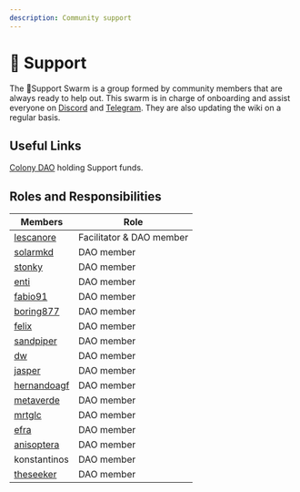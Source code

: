 ```yaml
---
description: Community support
---
```


# 💛 Support

The 💛Support Swarm is a group formed by community members that are always ready to help out. This swarm is in charge of onboarding and assist everyone on [Discord](https://discord.com/invite/P4rRDUKTAU) and [Telegram](https://t.me/honeyswapDEX). They are also updating the wiki on a regular basis.

## Useful Links 

 [Colony DAO](https://xdai.colony.io/colony/support) holding Support funds.

## Roles and Responsibilities

| Members                                                       | Role                     |
| ------------------------------------------------------------- | ------------------------ |
| [lescanore](https://forum.1hive.org/u/escanor/summary)        | Facilitator & DAO member |
| [solarmkd](https://forum.1hive.org/u/solarmkd/summary)        | DAO member               |
| [stonky](https://forum.1hive.org/u/stonky/summary)            | DAO member               |
| [enti](https://forum.1hive.org/u/eenti/activity)              | DAO member               |
| [fabio91](https://forum.1hive.org/u/fabio/summary)            | DAO member               |
| [boring877](https://forum.1hive.org/u/boring877/summary)      | DAO member               |
| [felix](https://forum.1hive.org/u/felix/summary)              | DAO member               |
| [sandpiper](https://forum.1hive.org/u/befitsandpiper/summary) | DAO member               |
| [dw](https://forum.1hive.org/u/farmerd/summary)               | DAO member               |
| [jasper](https://forum.1hive.org/u/jasper/summary)            | DAO member               |
| [hernandoagf](https://forum.1hive.org/u/hernandoagf/summary)  | DAO member               |
| [metaverde](https://forum.1hive.org/u/metaverde/summary)      | DAO member               |
| [mrtglc](https://forum.1hive.org/u/mrtdlgc/summary)           | DAO member               |
| [efra](https://forum.1hive.org/u/efra/summary)                | DAO member               |
| [anisoptera](https://forum.1hive.org/u/anisoptera/summary)    | DAO member               |
| konstantinos                                                  | DAO member               |
| [theseeker](https://forum.1hive.org/u/theseeker/summary)      | DAO member               |

